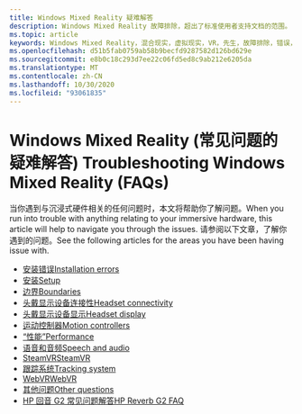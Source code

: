 ```yaml
---
title: Windows Mixed Reality 疑难解答
description: Windows Mixed Reality 故障排除，超出了标准使用者支持文档的范围。
ms.topic: article
keywords: Windows Mixed Reality，混合现实，虚拟现实，VR，先生，故障排除，错误，帮助，支持
ms.openlocfilehash: d51b5fab0759ab58b9becfd9287582d126bd629e
ms.sourcegitcommit: e8b0c18c293d7ee22c06fd5ed8c9ab212e6205da
ms.translationtype: MT
ms.contentlocale: zh-CN
ms.lasthandoff: 10/30/2020
ms.locfileid: "93061835"
---
```

# <a name="troubleshooting-windows-mixed-reality-faqs"></a><span data-ttu-id="91879-104">Windows Mixed Reality (常见问题的疑难解答) </span><span class="sxs-lookup"><span data-stu-id="91879-104">Troubleshooting Windows Mixed Reality (FAQs)</span></span>

<span data-ttu-id="91879-105">当你遇到与沉浸式硬件相关的任何问题时，本文将帮助你了解问题。</span><span class="sxs-lookup"><span data-stu-id="91879-105">When you run into trouble with anything relating to your immersive hardware, this article will help to navigate you through the issues.</span></span>
<span data-ttu-id="91879-106">请参阅以下文章，了解你遇到的问题。</span><span class="sxs-lookup"><span data-stu-id="91879-106">See the following articles for the areas you have been having issue with.</span></span>

- [<span data-ttu-id="91879-107">安装错误</span><span class="sxs-lookup"><span data-stu-id="91879-107">Installation errors</span></span>](installation_errors.md)
- [<span data-ttu-id="91879-108">安装</span><span class="sxs-lookup"><span data-stu-id="91879-108">Setup</span></span>](set-up-questions.md)
- [<span data-ttu-id="91879-109">边界</span><span class="sxs-lookup"><span data-stu-id="91879-109">Boundaries</span></span>](boundary-questions.md)
- [<span data-ttu-id="91879-110">头戴显示设备连接性</span><span class="sxs-lookup"><span data-stu-id="91879-110">Headset connectivity</span></span>](headset-connectivity.md)
- [<span data-ttu-id="91879-111">头戴显示设备显示</span><span class="sxs-lookup"><span data-stu-id="91879-111">Headset display</span></span>](headset-display.md)
- [<span data-ttu-id="91879-112">运动控制器</span><span class="sxs-lookup"><span data-stu-id="91879-112">Motion controllers</span></span>](motion-controller-problems.md)
- [<span data-ttu-id="91879-113">“性能”</span><span class="sxs-lookup"><span data-stu-id="91879-113">Performance</span></span>](performance-questions.md)
- [<span data-ttu-id="91879-114">语音和音频</span><span class="sxs-lookup"><span data-stu-id="91879-114">Speech and audio</span></span>](speech-and-audio.md)
- [<span data-ttu-id="91879-115">SteamVR</span><span class="sxs-lookup"><span data-stu-id="91879-115">SteamVR</span></span>](steamvr-questions.md)
- [<span data-ttu-id="91879-116">跟踪系统</span><span class="sxs-lookup"><span data-stu-id="91879-116">Tracking system</span></span>](tracking.md)
- [<span data-ttu-id="91879-117">WebVR</span><span class="sxs-lookup"><span data-stu-id="91879-117">WebVR</span></span>](webvr-questions.md)
- [<span data-ttu-id="91879-118">其他问题</span><span class="sxs-lookup"><span data-stu-id="91879-118">Other questions</span></span>](other-questions.md)
- [<span data-ttu-id="91879-119">HP 回音 G2 常见问题解答</span><span class="sxs-lookup"><span data-stu-id="91879-119">HP Reverb G2 FAQ</span></span>](reverbG2-faq.md)